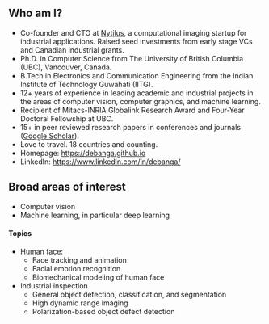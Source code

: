 ## Who am I? 

- Co-founder and CTO at [Nytilus](https://www.nytilus.com/), a computational imaging startup for industrial applications. Raised seed investments from early stage VCs and Canadian industrial grants.
- Ph.D. in Computer Science from The University of British Columbia (UBC), Vancouver, Canada.
- B.Tech in Electronics and Communication Engineering from the Indian Institute of Technology Guwahati (IITG).
- 12+ years of experience in leading academic and industrial projects in the areas of computer vision, computer graphics, and machine learning.
- Recipient of Mitacs-INRIA Globalink Research Award and Four-Year Doctoral Fellowship at UBC.
- 15+ in peer reviewed research papers in conferences and journals ([Google Scholar](https://scholar.google.com/citations?user=a7LQA8cAAAAJ&hl=en&oi=ao)).
- Love to travel. 18 countries and counting.
- Homepage: https://debanga.github.io 
- LinkedIn: https://www.linkedin.com/in/debanga/

## Broad areas of interest
- Computer vision
- Machine learning, in particular deep learning

#### Topics
- Human face:
  - Face tracking and animation
  - Facial emotion recognition
  - Biomechanical modeling of human face
- Industrial inspection
  - General object detection, classification, and segmentation
  - High dynamic range imaging
  - Polarization-based object defect detection



